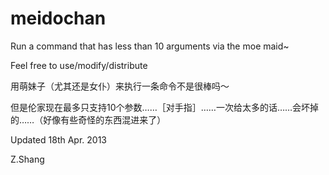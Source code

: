 meidochan
=========

Run a command that has less than 10 arguments via the moe maid~

Feel free to use/modify/distribute

用萌妹子（尤其还是女仆）来执行一条命令不是很棒吗～

但是伦家现在最多只支持10个参数……［对手指］……一次给太多的话……会坏掉的……（好像有些奇怪的东西混进来了）

Updated 18th Apr. 2013

Z.Shang
